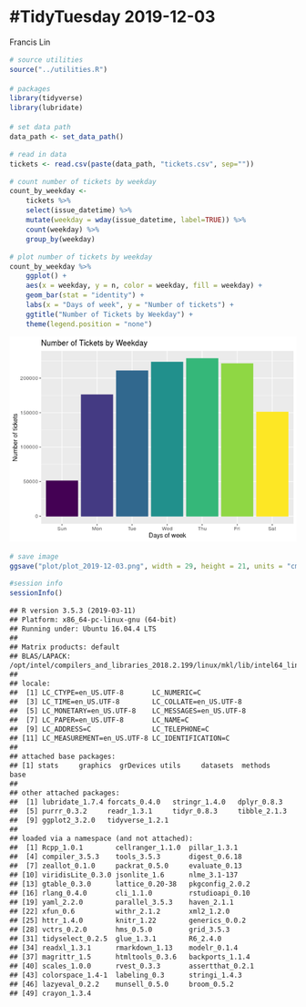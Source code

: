 \#TidyTuesday 2019-12-03
================
Francis Lin

``` r
# source utilities
source("../utilities.R")

# packages
library(tidyverse)
library(lubridate)

# set data path
data_path <- set_data_path()
```

``` r
# read in data
tickets <- read.csv(paste(data_path, "tickets.csv", sep=""))
```

``` r
# count number of tickets by weekday
count_by_weekday <-
    tickets %>%
    select(issue_datetime) %>%
    mutate(weekday = wday(issue_datetime, label=TRUE)) %>%
    count(weekday) %>%
    group_by(weekday)
```

``` r
# plot number of tickets by weekday
count_by_weekday %>%
    ggplot() +
    aes(x = weekday, y = n, color = weekday, fill = weekday) +
    geom_bar(stat = "identity") + 
    labs(x = "Days of week", y = "Number of tickets") + 
    ggtitle("Number of Tickets by Weekday") +
    theme(legend.position = "none")
```

![](README_files/figure-gfm/plot-1.png)<!-- -->

``` r
# save image
ggsave("plot/plot_2019-12-03.png", width = 29, height = 21, units = "cm", dpi = "retina")
```

``` r
#session info
sessionInfo()
```

    ## R version 3.5.3 (2019-03-11)
    ## Platform: x86_64-pc-linux-gnu (64-bit)
    ## Running under: Ubuntu 16.04.4 LTS
    ## 
    ## Matrix products: default
    ## BLAS/LAPACK: /opt/intel/compilers_and_libraries_2018.2.199/linux/mkl/lib/intel64_lin/libmkl_gf_lp64.so
    ## 
    ## locale:
    ##  [1] LC_CTYPE=en_US.UTF-8       LC_NUMERIC=C              
    ##  [3] LC_TIME=en_US.UTF-8        LC_COLLATE=en_US.UTF-8    
    ##  [5] LC_MONETARY=en_US.UTF-8    LC_MESSAGES=en_US.UTF-8   
    ##  [7] LC_PAPER=en_US.UTF-8       LC_NAME=C                 
    ##  [9] LC_ADDRESS=C               LC_TELEPHONE=C            
    ## [11] LC_MEASUREMENT=en_US.UTF-8 LC_IDENTIFICATION=C       
    ## 
    ## attached base packages:
    ## [1] stats     graphics  grDevices utils     datasets  methods   base     
    ## 
    ## other attached packages:
    ##  [1] lubridate_1.7.4 forcats_0.4.0   stringr_1.4.0   dplyr_0.8.3    
    ##  [5] purrr_0.3.2     readr_1.3.1     tidyr_0.8.3     tibble_2.1.3   
    ##  [9] ggplot2_3.2.0   tidyverse_1.2.1
    ## 
    ## loaded via a namespace (and not attached):
    ##  [1] Rcpp_1.0.1        cellranger_1.1.0  pillar_1.3.1     
    ##  [4] compiler_3.5.3    tools_3.5.3       digest_0.6.18    
    ##  [7] zeallot_0.1.0     packrat_0.5.0     evaluate_0.13    
    ## [10] viridisLite_0.3.0 jsonlite_1.6      nlme_3.1-137     
    ## [13] gtable_0.3.0      lattice_0.20-38   pkgconfig_2.0.2  
    ## [16] rlang_0.4.0       cli_1.1.0         rstudioapi_0.10  
    ## [19] yaml_2.2.0        parallel_3.5.3    haven_2.1.1      
    ## [22] xfun_0.6          withr_2.1.2       xml2_1.2.0       
    ## [25] httr_1.4.0        knitr_1.22        generics_0.0.2   
    ## [28] vctrs_0.2.0       hms_0.5.0         grid_3.5.3       
    ## [31] tidyselect_0.2.5  glue_1.3.1        R6_2.4.0         
    ## [34] readxl_1.3.1      rmarkdown_1.13    modelr_0.1.4     
    ## [37] magrittr_1.5      htmltools_0.3.6   backports_1.1.4  
    ## [40] scales_1.0.0      rvest_0.3.3       assertthat_0.2.1 
    ## [43] colorspace_1.4-1  labeling_0.3      stringi_1.4.3    
    ## [46] lazyeval_0.2.2    munsell_0.5.0     broom_0.5.2      
    ## [49] crayon_1.3.4
